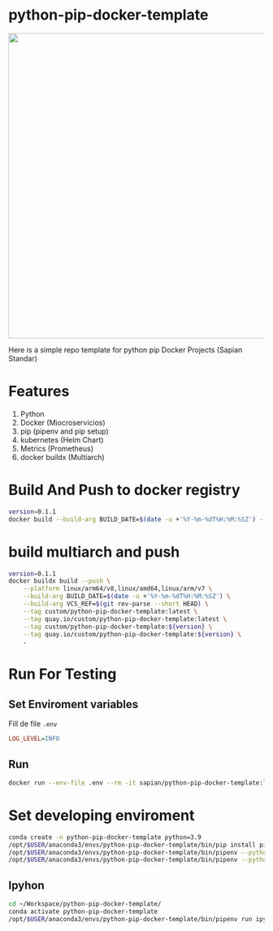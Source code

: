 # python-pip-docker-template

<img src="wiki/images/Logo_circular_python_name_bg_600dpi.png" width="600">

Here is a simple repo template for python pip Docker Projects (Sapian Standar)

# Features

1) Python
2) Docker (Miocroservicios)
3) pip (pipenv and pip setup)
4) kubernetes (Helm Chart)
5) Metrics (Prometheus)
6) docker buildx (Multiarch)

# Build And Push to docker registry

``` bash
version=0.1.1
docker build --build-arg BUILD_DATE=$(date -u +'%Y-%m-%dT%H:%M:%SZ') --build-arg VCS_REF=$(git rev-parse --short HEAD)  -t sapian/python-pip-docker-template:latest -t sapian/python-pip-docker-template:${version} --build-arg VERSION=${version} .
```

# build multiarch and push

``` bash
version=0.1.1
docker buildx build --push \
    --platform linux/arm64/v8,linux/amd64,linux/arm/v7 \
    --build-arg BUILD_DATE=$(date -u +'%Y-%m-%dT%H:%M:%SZ') \
    --build-arg VCS_REF=$(git rev-parse --short HEAD) \
    --tag custom/python-pip-docker-template:latest \
    --tag quay.io/custom/python-pip-docker-template:latest \
    --tag custom/python-pip-docker-template:${version} \
    --tag quay.io/custom/python-pip-docker-template:${version} \
    .
```

# Run For Testing

## Set Enviroment variables
Fill de file `.env`

``` ini
LOG_LEVEL=INFO
```

## Run

``` Bash
docker run --env-file .env --rm -it sapian/python-pip-docker-template:latest
```

# Set developing enviroment

``` bash
conda create -n python-pip-docker-template python=3.9
/opt/$USER/anaconda3/envs/python-pip-docker-template/bin/pip install pipenv
/opt/$USER/anaconda3/envs/python-pip-docker-template/bin/pipenv --python=/opt/$USER/anaconda3/envs/python-pip-docker-template/bin/python install
/opt/$USER/anaconda3/envs/python-pip-docker-template/bin/pipenv --python=/opt/$USER/anaconda3/envs/python-pip-docker-template/bin/python install --dev
```

## Ipyhon

``` bash
cd ~/Workspace/python-pip-docker-template/
conda activate python-pip-docker-template
/opt/$USER/anaconda3/envs/python-pip-docker-template/bin/pipenv run ipython
```
